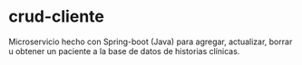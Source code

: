 # crud-cliente
Microservicio hecho con Spring-boot (Java) para agregar, actualizar, borrar u obtener un paciente a la base de datos de historias clínicas.

